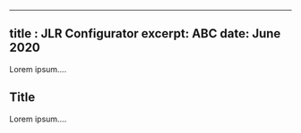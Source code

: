 ----
title : JLR Configurator
excerpt: ABC
date: June 2020
----
Lorem ipsum....

## Title
Lorem ipsum....